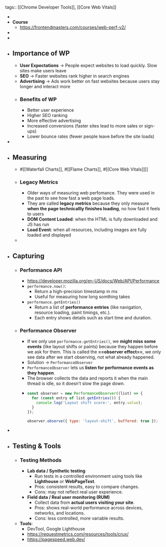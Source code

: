 tags:: [[Chrome Developer Tools]], [[Core Web Vitals]]

-
- **Course**
	- https://frontendmasters.com/courses/web-perf-v2/
-
-
- ## Importance of WP
	- **User Expectations** -> People expect websites to load quickly. Slow sites make users leave
	- **SEO** -> Faster websites rank higher in search engines
	- **Advertising** -> Ads work better on fast websites because users stay longer and interact more
	- ### Benefits of WP
		- Better user experience
		- Higher SEO ranking
		- More effective advertising
		- Increased conversions (faster sites lead to more sales or sign-ups)
		- Lower bounce rates (fewer people leave before the site loads)
-
- ## Measuring
	- #[[Waterfall Charts]], #[[Flame Charts]], #[[Core Web Vitals]]]]
	- ### Legacy Metrics
		- Older ways of measuring web perfomance. They were used in the past to see how fast a web page loads.
		- They are called **legacy metrics** because they only measure **when the page technicallly finishes loading**, no how fast it feels to users
		- **DOM Content Loaded**: when the HTML is fully downloaded and JS has run
		- **Load Event**: when all resources, including images are fully loaded and displayed
	-
- ## Capturing
	- ### Performance API
		- https://developer.mozilla.org/en-US/docs/Web/API/Performance
		- `performance.now()`:
			- Return a high-precision timestamp in ms
			- Useful for measuring how long somthing takes
		- `performance.getEntries()`
			- Return a list of **performance entries** (like navigation, resource loading, paint timings, etc.).
			- Each entry shows details such as start time and duration.
	- ### Performance Observer
		- If we only use `performance.getEntries()`, we **might miss some events** (like layout shifts or paints) because they happen before we ask for them. This is called the **==observer effect==**, we only see data after we start observing, not what already happened.
		- Solution -> `PerformanceObserver`
		- `PerformanceObserver` lets us **listen for performance events as they happen**.
		- The browser collects the data and reports it when the main thread is idle, so it doesn’t slow the page down.
		- ```js
		  const observer = new PerformanceObserver((list) => {
		    for (const entry of list.getEntries()) {
		      console.log('Layout shift score:', entry.value);
		    }
		  });
		  
		  observer.observe({ type: 'layout-shift', buffered: true });
		  
		  ```
-
- ## Testing & Tools
	- ### Testing Methods
		- **Lab data / Synthetic testing**
			- Run tests in a controlled environment using tools like **Lighthouse** or **WebPageTest**.
			- Pros: consistent results, easy to compare changes.
			- Cons: may not reflect real user experience.
		- **Field data / Real user monitoring (RUM)**
			- Collect data from **actual users visiting your site**.
			- Pros: shows real-world performance across devices, networks, and locations.
			- Cons: less controlled, more variable results.
	- **Tools**:
		- DevTool, Google Lighthouse
		- https://requestmetrics.com/resources/tools/crux/
		- https://pagespeed.web.dev/